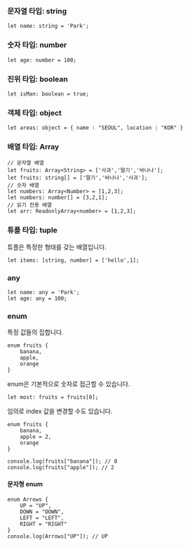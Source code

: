 
### 문자열 타입: string

```
let name: string = 'Park';
```

### 숫자 타입: number

```
let age: number = 100;
```

### 진위 타입: boolean

```
let isMan: boolean = true;
```

### 객체 타입: object

```
let areas: object = { name : "SEOUL", location : "KOR" }

```

### 배열 타입: Array

```
// 문자열 배열
let fruits: Array<String> = ['사과','딸기','바나나'];
let fruits: string[] = ['딸기','바나나','사과'];
// 숫자 배열
let numbers: Array<Number> = [1,2,3];
let numbers: number[] = [3,2,1];
// 읽기 전용 배열
let arr: ReadonlyArray<number> = [1,2,3];
```

### 튜플 타입: tuple

튜플은 특정한 형태를 갖는 배열입니다.

```
let items: [string, number] = ['hello',1];
```

### any

```
let name: any = 'Park';
let age: any = 100;
```


### enum

특정 값들의 집합니다.

```
enum fruits {
	banana,
	apple,
	orange
}

```

enum은 기본적으로 숫자로 접근할 수 있습니다.

```
let most: fruits = fruits[0];
```

임의로 index 값을 변경할 수도 있습니다.

```
enum fruits {
	banana,
	apple = 2,
	orange
}

console.log(fruits["banana"]); // 0
console.log(fruits["apple"]); // 2
```



#### 문자형 enum

```
enum Arrows {
	UP = "UP",
	DOWN = "DOWN",
	LEFT = "LEFT",
	RIGHT = "RIGHT"
}
console.log(Arrows["UP"]); // UP
```





